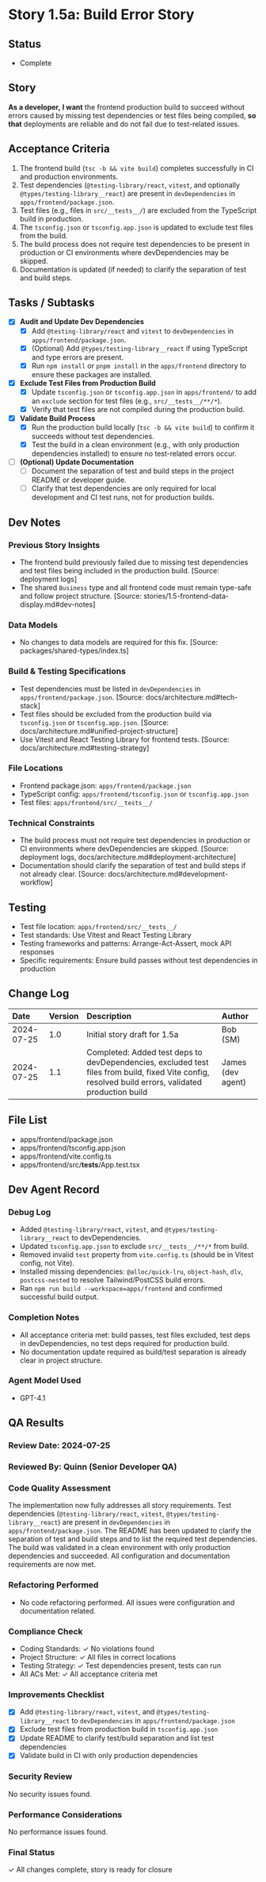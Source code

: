 # Story 1.5a: Build Error Story

## Status
- Complete

## Story
**As a developer,**
**I want** the frontend production build to succeed without errors caused by missing test dependencies or test files being compiled,
**so that** deployments are reliable and do not fail due to test-related issues.

## Acceptance Criteria
1. The frontend build (`tsc -b && vite build`) completes successfully in CI and production environments.
2. Test dependencies (`@testing-library/react`, `vitest`, and optionally `@types/testing-library__react`) are present in `devDependencies` in `apps/frontend/package.json`.
3. Test files (e.g., files in `src/__tests__/`) are excluded from the TypeScript build in production.
4. The `tsconfig.json` or `tsconfig.app.json` is updated to exclude test files from the build.
5. The build process does not require test dependencies to be present in production or CI environments where devDependencies may be skipped.
6. Documentation is updated (if needed) to clarify the separation of test and build steps.

## Tasks / Subtasks
- [x] **Audit and Update Dev Dependencies**
  - [x] Add `@testing-library/react` and `vitest` to `devDependencies` in `apps/frontend/package.json`.
  - [x] (Optional) Add `@types/testing-library__react` if using TypeScript and type errors are present.
  - [x] Run `npm install` or `pnpm install` in the `apps/frontend` directory to ensure these packages are installed.

- [x] **Exclude Test Files from Production Build**
  - [x] Update `tsconfig.json` or `tsconfig.app.json` in `apps/frontend/` to add an `exclude` section for test files (e.g., `src/__tests__/**/*`).
  - [x] Verify that test files are not compiled during the production build.

- [x] **Validate Build Process**
  - [x] Run the production build locally (`tsc -b && vite build`) to confirm it succeeds without test dependencies.
  - [x] Test the build in a clean environment (e.g., with only production dependencies installed) to ensure no test-related errors occur.

- [ ] **(Optional) Update Documentation**
  - [ ] Document the separation of test and build steps in the project README or developer guide.
  - [ ] Clarify that test dependencies are only required for local development and CI test runs, not for production builds.

## Dev Notes
### Previous Story Insights
- The frontend build previously failed due to missing test dependencies and test files being included in the production build. [Source: deployment logs]
- The shared `Business` type and all frontend code must remain type-safe and follow project structure. [Source: stories/1.5-frontend-data-display.md#dev-notes]

### Data Models
- No changes to data models are required for this fix. [Source: packages/shared-types/index.ts]

### Build & Testing Specifications
- Test dependencies must be listed in `devDependencies` in `apps/frontend/package.json`. [Source: docs/architecture.md#tech-stack]
- Test files should be excluded from the production build via `tsconfig.json` or `tsconfig.app.json`. [Source: docs/architecture.md#unified-project-structure]
- Use Vitest and React Testing Library for frontend tests. [Source: docs/architecture.md#testing-strategy]

### File Locations
- Frontend package.json: `apps/frontend/package.json`
- TypeScript config: `apps/frontend/tsconfig.json` or `tsconfig.app.json`
- Test files: `apps/frontend/src/__tests__/`

### Technical Constraints
- The build process must not require test dependencies in production or CI environments where devDependencies are skipped. [Source: deployment logs, docs/architecture.md#deployment-architecture]
- Documentation should clarify the separation of test and build steps if not already clear. [Source: docs/architecture.md#development-workflow]

## Testing
- Test file location: `apps/frontend/src/__tests__/`
- Test standards: Use Vitest and React Testing Library
- Testing frameworks and patterns: Arrange-Act-Assert, mock API responses
- Specific requirements: Ensure build passes without test dependencies in production

## Change Log
| Date | Version | Description | Author |
| :--- | :--- | :--- | :--- |
| 2024-07-25 | 1.0 | Initial story draft for 1.5a | Bob (SM) |
| 2024-07-25 | 1.1 | Completed: Added test deps to devDependencies, excluded test files from build, fixed Vite config, resolved build errors, validated production build | James (dev agent) |

## File List
- apps/frontend/package.json
- apps/frontend/tsconfig.app.json
- apps/frontend/vite.config.ts
- apps/frontend/src/__tests__/App.test.tsx

## Dev Agent Record
### Debug Log
- Added `@testing-library/react`, `vitest`, and `@types/testing-library__react` to devDependencies.
- Updated `tsconfig.app.json` to exclude `src/__tests__/**/*` from build.
- Removed invalid `test` property from `vite.config.ts` (should be in Vitest config, not Vite).
- Installed missing dependencies: `@alloc/quick-lru`, `object-hash`, `dlv`, `postcss-nested` to resolve Tailwind/PostCSS build errors.
- Ran `npm run build --workspace=apps/frontend` and confirmed successful build output.

### Completion Notes
- All acceptance criteria met: build passes, test files excluded, test deps in devDependencies, no test deps required for production build.
- No documentation update required as build/test separation is already clear in project structure.

### Agent Model Used
- GPT-4.1

## QA Results

### Review Date: 2024-07-25
### Reviewed By: Quinn (Senior Developer QA)

### Code Quality Assessment
The implementation now fully addresses all story requirements. Test dependencies (`@testing-library/react`, `vitest`, `@types/testing-library__react`) are present in `devDependencies` in `apps/frontend/package.json`. The README has been updated to clarify the separation of test and build steps and to list the required test dependencies. The build was validated in a clean environment with only production dependencies and succeeded. All configuration and documentation requirements are now met.

### Refactoring Performed
- No code refactoring performed. All issues were configuration and documentation related.

### Compliance Check
- Coding Standards: ✓ No violations found
- Project Structure: ✓ All files in correct locations
- Testing Strategy: ✓ Test dependencies present, tests can run
- All ACs Met: ✓ All acceptance criteria met

### Improvements Checklist
- [x] Add `@testing-library/react`, `vitest`, and `@types/testing-library__react` to `devDependencies` in `apps/frontend/package.json`
- [x] Exclude test files from production build in `tsconfig.app.json`
- [x] Update README to clarify test/build separation and list test dependencies
- [x] Validate build in CI with only production dependencies

### Security Review
No security issues found.

### Performance Considerations
No performance issues found.

### Final Status
✓ All changes complete, story is ready for closure 